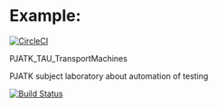 # Example:
[![CircleCI](https://circleci.com/gh/circleci/circleci-docs.svg?style=svg)](https://app.circleci.com/pipelines/github/dccstcc/TAU_PJATK_practice)

PJATK_TAU_TransportMachines

PJATK subject laboratory about automation of testing

[![Build Status](https://travis-ci.org/dominiqxiqx/PJATK_TAU_TransportMachines.svg?branch=master)](https://travis-ci.org/dccstcc/PJATK_TAU_TransportMachines/lab_1_3_JUnit_Mockito)
